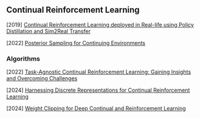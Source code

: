 ## Continual Reinforcement Learning

[2019] [Continual Reinforcement Learning deployed in Real-life using Policy Distillation and Sim2Real Transfer](https://arxiv.org/abs/1906.04452)

[2022] [Posterior Sampling for Continuing Environments](https://arxiv.org/abs/2211.15931)



### Algorithms

[2022] [Task-Agnostic Continual Reinforcement Learning: Gaining Insights and Overcoming Challenges](https://arxiv.org/abs/2205.14495)

[2024] [Harnessing Discrete Representations for Continual Reinforcement Learning](https://openreview.net/forum?id=o4AydSd3Lp)

[2024] [Weight Clipping for Deep Continual and Reinforcement Learning](https://arxiv.org/abs/2407.01704)